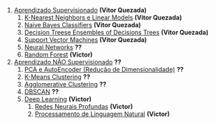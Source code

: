 1. [Aprendizado Supervisionado](/aprendizado-supervisionado) **(Vitor Quezada)**
    1. [K-Nearest Neighbors e Linear Models](/aprendizado-supervisionado/k-nearest-neighbors-e-linear-models) **(Vitor Quezada)**
    2. [Naive Bayes Classifiers](Naive-Bayes-Classifiers) **(Vitor Quezada)**
    3. [Decision Treese Ensembles of Decisions Trees](Decision-Treese-Ensembles-of-Decisions-Trees) **(Vitor Quezada)**
    4. [Support Vector Machines](Support-Vector-Machines) **(Vitor Quezada)**
    5. [Neural Networks](Neural-Networks) **??**
    6. [Random Forest](Random-Forest) **(Victor)**
2. [Aprendizado NÃO Supervisionado](Aprendizado-NÃO-Supervisionado) **??**
    1. [PCA e AutoEncoder (Redução de Dimensionalidade)](PCA-e-AutoEncoder-Redução-de-Dimensionalidade) **??**
    2. [K-Means Clustering](K-Means-Clustering) **??**
    3. [Agglomerative Clustering](Agglomerative-Clustering) **??**
    4. [DBSCAN](DBSCAN) **??**
    5. [Deep Learning](Deep-Learning) **(Victor)**
        1. [Redes Neurais Profundas](Redes-Neurais-Profundas) **(Victor)**
        2. [Processamento de Linguagem Natural](Processamento-de-Linguagem-Natural) **(Victor)**
